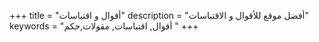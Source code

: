 +++
title = "أقوال و اقتباسات"
description = "أفضل موقع للأقوال و الاقتباسات"
keywords = "أقوال, اقتباسات, مقولات,حكم "
+++
